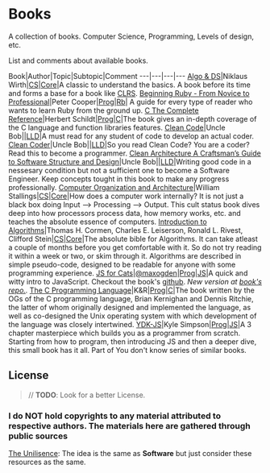 # Books

A collection of books. Computer Science, Programming, Levels of design, etc.

List and comments about available books.

Book|Author|Topic|Subtopic|Comment
---|---|---|---
[Algo & DS][2]|Niklaus Wirth|[CS][cs]|[Core][cscore]|A classic to understand the basics. A book before its time and forms a base for a book like [CLRS][clrs].
[Beginning Ruby - From Novice to Professional][1]|Peter Cooper|[Prog][prog]|[Rb][rb]| A guide for every type of reader who wants to learn Ruby from the ground up.
[C The Complete Reference][7]|Herbert Schildt|[Prog][prog]|[C][c]|The book gives an in-depth coverage of the C language and function libraries features.
[Clean Code][bob1]|Uncle Bob||[LLD]|A must read for any student of code to develop an actual coder.
[Clean Coder][bob2]|Uncle Bob||[LLD]|So you read Clean Code? You are a coder? Read this to become a programmer.
[Clean Architecture A Craftsman’s Guide to Software Structure and Design][bob3]|Uncle Bob||[LLD]|Writing good code in a nessesary condition but not a sufficient one to become a Software Engineer. Keep concepts tought in this book to make any progress professionally.
[Computer Organization and Architecture][3]|William Stallings|[CS][cs]|[Core][cscore]|How does a computer work internally? It is not just a black box doing Input --> Processing --> Output. This cult status book dives deep into how processors process data, how memory works, etc. and teaches the absolute essence of computers.
[Introduction to Algorithms][clrs]|Thomas H. Cormen, Charles E. Leiserson, Ronald L. Rivest, Clifford Stein|[CS][cs]|[Core][cscore]|The absolute bible for Algorithms. It can take atleast a couple of months before you get comfortable with it. So do not try reading it within a week or two, or skim through it. Algorithms are described in simple pseudo-code, designed to be readable for anyone with some programming experience.
[JS for Cats][5]|[@maxogden](https://github.com/maxogden)|[Prog][prog]|[JS][js]|A quick and witty intro to JavaScript. Checkout the book's [github](https://github.com/maxogden/javascript-for-cats). *New version at [book's repo.](https://github.com/maxogden/javascript-for-cats).*
[The C Programming Language][6]|K&R|[Prog][prog]|[C][c]|The book written by the OGs of the C programming language, Brian Kernighan and Dennis Ritchie, the latter of whom originally designed and implemented the language, as well as co-designed the Unix operating system with which development of the language was closely intertwined.
[YDK-JS][4]|Kyle Simpson|[Prog][prog]|[JS][js]|A 3 chapter masterpiece which builds you as a programmer from scratch. Starting from how to program, then introducing JS and then a deeper dive, this small book has it all. Part of You don't know series of similar books.

## License

> // **TODO**: Look for a better License.

### I do **NOT** hold copyrights to any material attributed to respective authors. The materials here are gathered through public sources

[The Unilisence](./LICENSE): The idea is the same as **Software** but just consider these resources as the same.

<!-- Directories -->

[cs]: ./CS/
[cscore]: ./CS/cscore
[LLD]: ./LLD/
[prog]: ./Prog/
[js]: ./Prog/js/
[rb]: ./Prog/rb/
[c]: ./Prog/c/

<!-- List of books -->

[clrs]: ./CS/core/Introduction-to-Algorithms-CLRS-3rd-edition.pdf
[1]: ./Prog/rb/Beginning%20Ruby%20-%20From%20Novice%20to%20Professional.pdf
[2]: ./CS/core/Algorithms%20and%20Data%20Structures%20-%20Niklaus%20Wirth.pdf
[3]: ./CS/core/Computer%20Organization%20and%20Architecture.pdf
[4]: ./Prog/js/You%20Dont%20Know%20JS%20Up&Going.pdf
[5]: ./Prog/js/javascript-for-cats.pdf
[6]: ./Prog/c/k%26r.pdf
[7]: ./Prog/C/C%20The%20Complete%20Reference.pdf

<!-- Uncle bob's books -->
[bob1]: ./LLD/Clean%20Code.pdf
[bob2]: ./LLD/Clean%20Coder.pdf
[bob3]: ./LLD/Clean%20Architecture%20A%20Craftsman’s%20Guide%20to%20Software%20Structure%20and%20Design.PDF
